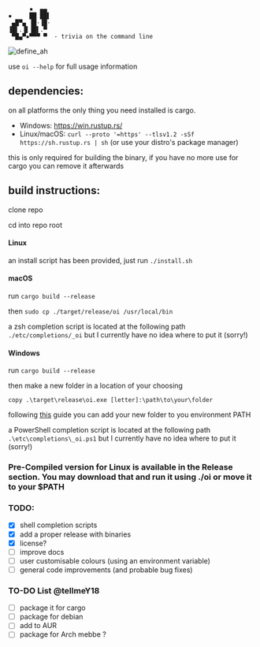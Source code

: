 ```
      ▪  ▄▄ 
▪     ██ ██▌
 ▄█▀▄ ▐█·▐█·
▐█▌.▐▌▐█▌.▀ 
 ▀█▄▀▪▀▀▀ ▀  - trivia on the command line
```

![define_ah](https://user-images.githubusercontent.com/53883649/146692265-ec042204-7cbd-4918-89fa-10d47d1bf621.jpg)

use ```oi --help``` for full usage information

## dependencies:

on all platforms the only thing you need installed is cargo.

+ Windows: https://win.rustup.rs/
+ Linux/macOS: ```curl --proto '=https' --tlsv1.2 -sSf https://sh.rustup.rs | sh``` (or use your distro's package manager)

this is only required for building the binary, if you have no more use for cargo you can remove it afterwards

## build instructions:

clone repo

cd into repo root

#### Linux
an install script has been provided, just run ```./install.sh```

#### macOS
run ```cargo build --release```

then ```sudo cp ./target/release/oi /usr/local/bin```

a zsh completion script is located at the following path ```./etc/completions/_oi``` but I currently have no idea where to put it (sorry!)

#### Windows
run ```cargo build --release```

then make a new folder in a location of your choosing

```copy .\target\release\oi.exe [letter]:\path\to\your\folder```

following [this](https://medium.com/@kevinmarkvi/how-to-add-executables-to-your-path-in-windows-5ffa4ce61a53) guide you can add your new folder to you environment PATH

a PowerShell completion script is located at the following path ```.\etc\completions\_oi.ps1``` but I currently have no idea where to put it (sorry!)

### Pre-Compiled version for Linux is available in the Release section. You may download that and run it using ./oi or move it to your $PATH

### TODO:

- [x] shell completion scripts
- [x] add a proper release with binaries
- [x] license?
- [ ] improve docs
- [ ] user customisable colours (using an environment variable)
- [ ] general code improvements (and probable bug fixes)

### TO-DO List @tellmeY18
- [ ] package it for cargo
- [ ] package for debian
- [ ] add to AUR
- [ ] package for Arch mebbe ?